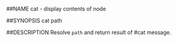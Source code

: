 ##NAME
  cat - display contents of node

##SYNOPSIS
  cat path

##DESCRIPTION
  Resolve `path` and return result of #cat message.

